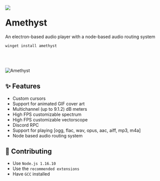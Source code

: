 <img align="left" src="https://media.discordapp.net/attachments/667464431562653706/1025732056124235826/icon.png?width=192&height=192">

# Amethyst
An electron-based audio player with a node-based audio routing system

```powershell
winget install amethyst
```
<br>
<br>

![Amethyst](https://cdn.discordapp.com/attachments/667464431562653706/1033772275473846322/unknown.png)

## ✨ Features
- Custom cursors
- Support for animated GIF cover art
- Multichannel (up to 9.1.2) dB meters
- High FPS customizable spectrum
- High FPS customizable vectorscope
- Discord RPC
- Support for playing [ogg, flac, wav, opus, aac, aiff, mp3, m4a]
- Node based audio routing system

## 📝 Contributing
- Use `Node.js 1.16.10`
- Use the `recommended extensions`
- Have `GCC` installed
